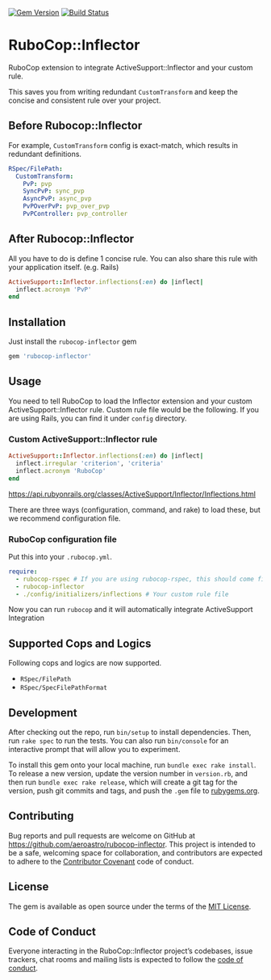 [![Gem Version](https://badge.fury.io/rb/rubocop-inflector.svg)](https://badge.fury.io/rb/rubocop-inflector)
[![Build Status](https://travis-ci.com/aeroastro/rubocop-inflector.svg?branch=master)](https://travis-ci.com/aeroastro/rubocop-inflector)

# RuboCop::Inflector

RuboCop extension to integrate ActiveSupport::Inflector and your custom rule.

This saves you from writing redundant `CustomTransform` and keep the concise and consistent rule over your project.

## Before Rubocop::Inflector

For example, `CustomTransform` config is exact-match, which results in redundant definitions.

```yaml
RSpec/FilePath:
  CustomTransform:
    PvP: pvp
    SyncPvP: sync_pvp
    AsyncPvP: async_pvp
    PvPOverPvP: pvp_over_pvp
    PvPController: pvp_controller
```

## After Rubocop::Inflector

All you have to do is define 1 concise rule. You can also share this rule with your application itself. (e.g. Rails)

```ruby
ActiveSupport::Inflector.inflections(:en) do |inflect|
  inflect.acronym 'PvP'
end
```

## Installation

Just install the `rubocop-inflector` gem

```ruby
gem 'rubocop-inflector'
```

## Usage

You need to tell RuboCop to load the Inflector extension and your custom ActiveSupport::Inflector rule.
Custom rule file would be the following. If you are using Rails, you can find it under `config` directory.

### Custom ActiveSupport::Inflector rule

```ruby
ActiveSupport::Inflector.inflections(:en) do |inflect|
  inflect.irregular 'criterion', 'criteria'
  inflect.acronym 'RuboCop'
end
```

https://api.rubyonrails.org/classes/ActiveSupport/Inflector/Inflections.html

There are three ways (configuration, command, and rake) to load these, but we recommend configuration file.

### RuboCop configuration file

Put this into your `.rubocop.yml`.

```yaml
require:
  - rubocop-rspec # If you are using rubocop-rspec, this should come first.
  - rubocop-inflector
  - ./config/initializers/inflections # Your custom rule file
```

Now you can run `rubocop` and it will automatically integrate ActiveSupport Integration

## Supported Cops and Logics

Following cops and logics are now supported.

* `RSpec/FilePath`
* `RSpec/SpecFilePathFormat`

## Development

After checking out the repo, run `bin/setup` to install dependencies. Then, run `rake spec` to run the tests. You can also run `bin/console` for an interactive prompt that will allow you to experiment.

To install this gem onto your local machine, run `bundle exec rake install`. To release a new version, update the version number in `version.rb`, and then run `bundle exec rake release`, which will create a git tag for the version, push git commits and tags, and push the `.gem` file to [rubygems.org](https://rubygems.org).

## Contributing

Bug reports and pull requests are welcome on GitHub at https://github.com/aeroastro/rubocop-inflector. This project is intended to be a safe, welcoming space for collaboration, and contributors are expected to adhere to the [Contributor Covenant](http://contributor-covenant.org) code of conduct.

## License

The gem is available as open source under the terms of the [MIT License](https://opensource.org/licenses/MIT).

## Code of Conduct

Everyone interacting in the RuboCop::Inflector project’s codebases, issue trackers, chat rooms and mailing lists is expected to follow the [code of conduct](https://github.com/aeroastro/rubocop-inflector/blob/master/CODE_OF_CONDUCT.md).
